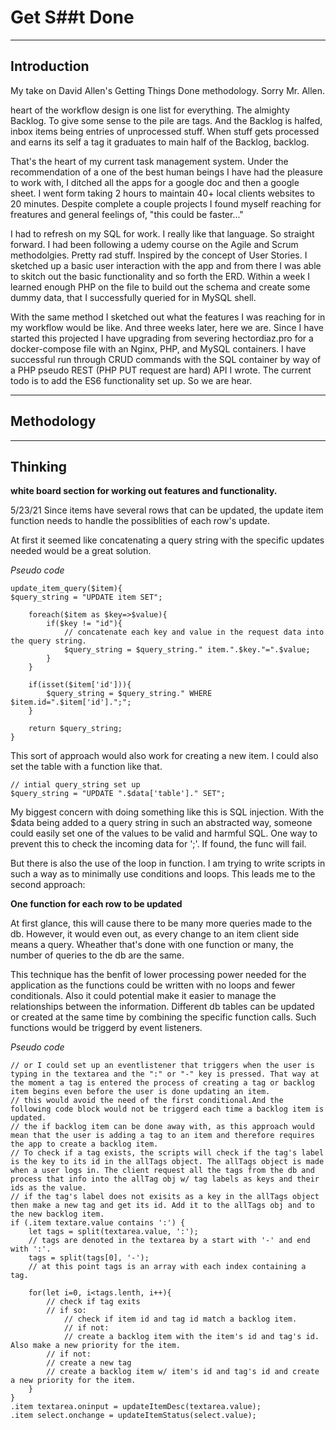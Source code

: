 # Get S##t Done

----------------

## Introduction

My take on David Allen's Getting Things Done methodology. Sorry Mr. Allen. 

heart of the workflow design is one list for everything. The almighty Backlog. To give some sense to the pile are tags. And the Backlog is halfed, inbox items being entries of unprocessed stuff. When stuff gets processed and earns its self a tag it graduates to main half of the Backlog, backlog. 

That's the heart of my current task management system. Under the recommendation of a one of the best human beings I have had the pleasure to work with, I ditched all the apps for a google doc and then a google sheet. I went form taking 2 hours to maintain 40+ local clients websites to 20 minutes. Despite complete a couple projects I found myself reaching for freatures and general feelings of, "this could be faster..." 

I had to refresh on my SQL for work. I really like that language. So straight forward. I had been following a udemy course on the Agile and Scrum methodolgies. Pretty rad stuff. Inspired by the concept of User Stories. I sketched up a basic user interaction with the app and from there I was able to skitch out the basic functionality and so forth the ERD. Within a week I learned enough PHP on the file to build out the schema and create some dummy data, that I successfully queried for in MySQL shell. 
 
With the same method I sketched out what the features I was reaching for in my workflow would be like. And three weeks later, here we are. Since I have started this projected I have upgrading from severing hectordiaz.pro for a docker-compose file with an Nginx, PHP, and MySQL containers. I have successful run through CRUD commands  with the SQL container by way of a PHP pseudo REST (PHP PUT request are hard) API I wrote. The current todo is to add the ES6 functionality set up. So we are hear.

--------------
## Methodology

--------------
## Thinking

**white board section for working out features and functionality.**

5/23/21
Since items have several rows that can be updated, the update item function needs to handle the possiblities of each row's update. 

At first it seemed like concatenating a query string with the specific updates needed would be a great solution.

*Pseudo code*
``` 
update_item_query($item){
$query_string = "UPDATE item SET";

	foreach($item as $key=>$value){
		if($key != "id"){
			// concatenate each key and value in the request data into the query string.
			$query_string = $query_string." item.".$key."=".$value;
		}
	}

	if(isset($item['id'])){
		$query_string = $query_string." WHERE $item.id=".$item['id'].";";
	}

	return $query_string;
}
```

This sort of approach would also work for creating a new item. I could also set the table with a function like that.

```
// intial query_string set up
$query_string = "UPDATE ".$data['table']." SET";
```

My biggest concern with doing something like this is SQL injection. With the $data being added to a query string in such an abstracted way, someone could easily set one of the values to be valid and harmful SQL. One way to prevent this to check the incoming data for ';'. If found, the func will fail.

But there is also the use of the loop in function. I am trying to write scripts in such a way as to minimally use conditions and loops. This leads me to the second approach:

**One function for each row to be updated**

At first glance, this will cause there to be many more queries made to the db. However, it would even out, as every change to an item client side means a query. Wheather that's done with one function or many, the number of queries to the db are the same. 

This technique has the benfit of lower processing power needed for the application as the functions could be written with no loops and fewer conditionals. Also it could potential make it easier to manage the relationships between the information. Different db tables can be updated or created at the same time by combining the specific function calls. Such functions would be triggerd by event listeners. 

*Pseudo code*
```
// or I could set up an eventlistener that triggers when the user is typing in the textarea and the ":" or "-" key is pressed. That way at the moment a tag is entered the process of creating a tag or backlog item begins even before the user is done updating an item.
// this would avoid the need of the first conditional.And the following code block would not be triggerd each time a backlog item is updated. 
// the if backlog item can be done away with, as this approach would mean that the user is adding a tag to an item and therefore requires the app to create a backlog item.
// To check if a tag exists, the scripts will check if the tag's label is the key to its id in the allTags object. The allTags object is made when a user logs in. The client request all the tags from the db and process that info into the allTag obj w/ tag labels as keys and their ids as the value.
// if the tag's label does not exisits as a key in the allTags object then make a new tag and get its id. Add it to the allTags obj and to the new backlog item. 
if (.item textare.value contains ':') {
	let tags = split(textarea.value, ':');
	// tags are denoted in the textarea by a start with '-' and end with ':'.
	tags = split(tags[0], '-');
	// at this point tags is an array with each index containing a tag.

	for(let i=0, i<tags.lenth, i++){
		// check if tag exits
		// if so:
			// check if item id and tag id match a backlog item.
			// if not:
			// create a backlog item with the item's id and tag's id. Also make a new priority for the item.
		// if not:
		// create a new tag
		// create a backlog item w/ item's id and tag's id and create a new priority for the item.
	}
}
.item textarea.oninput = updateItemDesc(textarea.value);
.item select.onchange = updateItemStatus(select.value);
```


